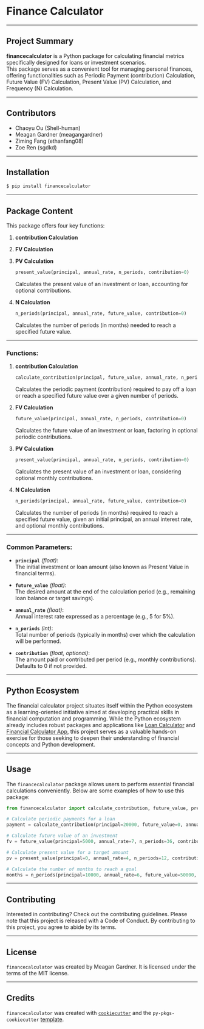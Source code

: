 # **Finance Calculator**

---

## Project Summary

**financecalculator** is a Python package for calculating financial metrics specifically designed for loans or investment scenarios.  
This package serves as a convenient tool for managing personal finances, offering functionalities such as Periodic Payment (contribution) Calculation, Future Value (FV) Calculation, Present Value (PV) Calculation, and Frequency (N) Calculation.

---

## Contributors

- Chaoyu Ou (Shell-human)  
- Meagan Gardner (meagangardner)  
- Ziming Fang (ethanfang08)  
- Zoe Ren (sgdkd)  

---

## Installation

```bash
$ pip install financecalculator
```

---

## Package Content

This package offers four key functions:  
1. **contribution Calculation**  
2. **FV Calculation**  
3. **PV Calculation**  
   ```python
   present_value(principal, annual_rate, n_periods, contribution=0)
   ```
   Calculates the present value of an investment or loan, accounting for optional contributions.

4. **N Calculation**  
   ```python
   n_periods(principal, annual_rate, future_value, contribution=0)
   ```
   Calculates the number of periods (in months) needed to reach a specified future value.

---

### **Functions:**

1. **contribution Calculation**  
   ```python
   calculate_contribution(principal, future_value, annual_rate, n_periods)
   ```
   Calculates the periodic payment (contribution) required to pay off a loan or reach a specified future value over a given number of periods.

2. **FV Calculation**  
   ```python
   future_value(principal, annual_rate, n_periods, contribution=0)
   ```
   Calculates the future value of an investment or loan, factoring in optional periodic contributions.

3. **PV Calculation**  
   ```python
   present_value(principal, annual_rate, n_periods, contribution=0)
   ```
   Calculates the present value of an investment or loan, considering optional monthly contributions.

4. **N Calculation**  
   ```python
   n_periods(principal, annual_rate, future_value, contribution=0)
   ```
   Calculates the number of periods (in months) required to reach a specified future value, given an initial principal, an annual interest rate, and optional monthly contributions.

---

### **Common Parameters:**

- **`principal`** *(float)*:  
  The initial investment or loan amount (also known as Present Value in financial terms).

- **`future_value`** *(float)*:  
  The desired amount at the end of the calculation period (e.g., remaining loan balance or target savings).

- **`annual_rate`** *(float)*:  
  Annual interest rate expressed as a percentage (e.g., 5 for 5%).

- **`n_periods`** *(int)*:  
  Total number of periods (typically in months) over which the calculation will be performed.

- **`contribution`** *(float, optional)*:  
  The amount paid or contributed per period (e.g., monthly contributions). Defaults to 0 if not provided.

---

## Python Ecosystem

The financial calculator project situates itself within the Python ecosystem as a learning-oriented initiative aimed at developing practical skills in financial computation and programming. While the Python ecosystem already includes robust packages and applications like [Loan Calculator](https://github.com/yanomateus/loan-calculator) and [Financial Calculator App](https://github.com/dilumdesilva/Financial-Calculator-App), this project serves as a valuable hands-on exercise for those seeking to deepen their understanding of financial concepts and Python development.

---

## Usage

The `financecalculator` package allows users to perform essential financial calculations conveniently. Below are some examples of how to use this package:

```python
from financecalculator import calculate_contribution, future_value, present_value, n_periods

# Calculate periodic payments for a loan
payment = calculate_contribution(principal=20000, future_value=0, annual_rate=5, n_periods=24)

# Calculate future value of an investment
fv = future_value(principal=5000, annual_rate=7, n_periods=36, contribution=200)

# Calculate present value for a target amount
pv = present_value(principal=0, annual_rate=4, n_periods=12, contribution=500)

# Calculate the number of months to reach a goal
months = n_periods(principal=10000, annual_rate=6, future_value=50000, contribution=300)
```

---

## Contributing

Interested in contributing? Check out the contributing guidelines. Please note that this project is released with a Code of Conduct. By contributing to this project, you agree to abide by its terms.

---

## License

`financecalculator` was created by Meagan Gardner. It is licensed under the terms of the MIT license.

---

## Credits

`financecalculator` was created with [`cookiecutter`](https://cookiecutter.readthedocs.io/en/latest/) and the `py-pkgs-cookiecutter` [template](https://github.com/py-pkgs/py-pkgs-cookiecutter).
